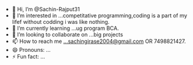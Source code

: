 - 👋 Hi, I’m @Sachin-Rajput31
- 👀 I’m interested in ...competitative programming,coding is a part of my lifef without codding i was like nothing.
- 🌱 I’m currently learning ...ug program BCA.
- 💞️ I’m looking to collaborate on ...big projects
- 📫 How to reach me ...sachingirase2004@gmail.com OR 7498821427.
- 😄 Pronouns: ...
- ⚡ Fun fact: ...

<!---
Sachin-Rajput31/Sachin-Rajput31 is a ✨ special ✨ repository because its `README.md` (this file) appears on your GitHub profile.
You can click the Preview link to take a look at your changes.
--->
